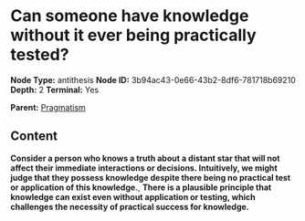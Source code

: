 # Can someone have knowledge without it ever being practically tested?

**Node Type:** antithesis
**Node ID:** 3b94ac43-0e66-43b2-8df6-781718b69210
**Depth:** 2
**Terminal:** Yes

**Parent:** [Pragmatism](pragmatism.md)

## Content

**Consider a person who knows a truth about a distant star that will not affect their immediate interactions or decisions. Intuitively, we might judge that they possess knowledge despite there being no practical test or application of this knowledge.**, **There is a plausible principle that knowledge can exist even without application or testing, which challenges the necessity of practical success for knowledge.**
